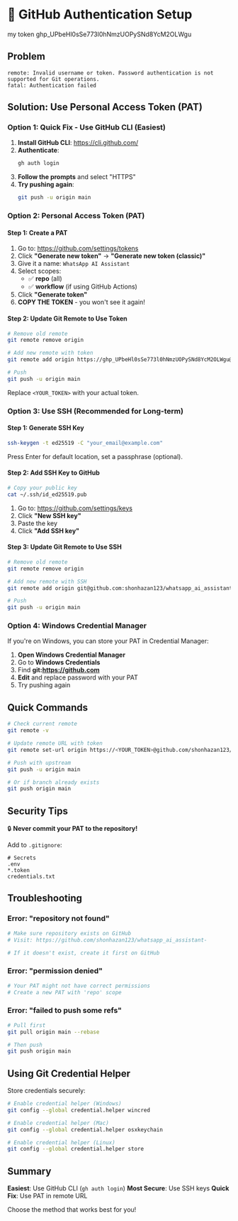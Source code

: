# 🔐 GitHub Authentication Setup
my token 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
## Problem
```
remote: Invalid username or token. Password authentication is not supported for Git operations.
fatal: Authentication failed
```

## Solution: Use Personal Access Token (PAT)

### Option 1: Quick Fix - Use GitHub CLI (Easiest)

1. **Install GitHub CLI**: https://cli.github.com/
2. **Authenticate**:
   ```bash
   gh auth login
   ```
3. **Follow the prompts** and select "HTTPS"
4. **Try pushing again**:
   ```bash
   git push -u origin main
   ```

### Option 2: Personal Access Token (PAT)

#### Step 1: Create a PAT

1. Go to: https://github.com/settings/tokens
2. Click **"Generate new token"** → **"Generate new token (classic)"**
3. Give it a name: `WhatsApp AI Assistant`
4. Select scopes:
   - ✅ **repo** (all)
   - ✅ **workflow** (if using GitHub Actions)
5. Click **"Generate token"**
6. **COPY THE TOKEN** - you won't see it again!

#### Step 2: Update Git Remote to Use Token

```bash
# Remove old remote
git remote remove origin

# Add new remote with token
git remote add origin https://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@github.com/shonhazan123/whatsapp_ai_assistant-.git

# Push
git push -u origin main
```

Replace `<YOUR_TOKEN>` with your actual token.

### Option 3: Use SSH (Recommended for Long-term)

#### Step 1: Generate SSH Key

```bash
ssh-keygen -t ed25519 -C "your_email@example.com"
```

Press Enter for default location, set a passphrase (optional).

#### Step 2: Add SSH Key to GitHub

```bash
# Copy your public key
cat ~/.ssh/id_ed25519.pub
```

1. Go to: https://github.com/settings/keys
2. Click **"New SSH key"**
3. Paste the key
4. Click **"Add SSH key"**

#### Step 3: Update Git Remote to Use SSH

```bash
# Remove old remote
git remote remove origin

# Add new remote with SSH
git remote add origin git@github.com:shonhazan123/whatsapp_ai_assistant-.git

# Push
git push -u origin main
```

### Option 4: Windows Credential Manager

If you're on Windows, you can store your PAT in Credential Manager:

1. **Open Windows Credential Manager**
2. Go to **Windows Credentials**
3. Find **git:https://github.com**
4. **Edit** and replace password with your PAT
5. Try pushing again

## Quick Commands

```bash
# Check current remote
git remote -v

# Update remote URL with token
git remote set-url origin https://<YOUR_TOKEN>@github.com/shonhazan123/whatsapp_ai_assistant-.git

# Push with upstream
git push -u origin main

# Or if branch already exists
git push origin main
```

## Security Tips

🔒 **Never commit your PAT to the repository!**

Add to `.gitignore`:
```
# Secrets
.env
*.token
credentials.txt
```

## Troubleshooting

### Error: "repository not found"
```bash
# Make sure repository exists on GitHub
# Visit: https://github.com/shonhazan123/whatsapp_ai_assistant-

# If it doesn't exist, create it first on GitHub
```

### Error: "permission denied"
```bash
# Your PAT might not have correct permissions
# Create a new PAT with 'repo' scope
```

### Error: "failed to push some refs"
```bash
# Pull first
git pull origin main --rebase

# Then push
git push origin main
```

## Using Git Credential Helper

Store credentials securely:

```bash
# Enable credential helper (Windows)
git config --global credential.helper wincred

# Enable credential helper (Mac)
git config --global credential.helper osxkeychain

# Enable credential helper (Linux)
git config --global credential.helper store
```

## Summary

**Easiest**: Use GitHub CLI (`gh auth login`)
**Most Secure**: Use SSH keys
**Quick Fix**: Use PAT in remote URL

Choose the method that works best for you!

